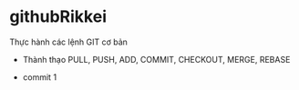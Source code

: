 # githubRikkei

Thực hành các lệnh GIT cơ bản

- Thành thạo PULL, PUSH, ADD, COMMIT, CHECKOUT, MERGE, REBASE


- commit 1